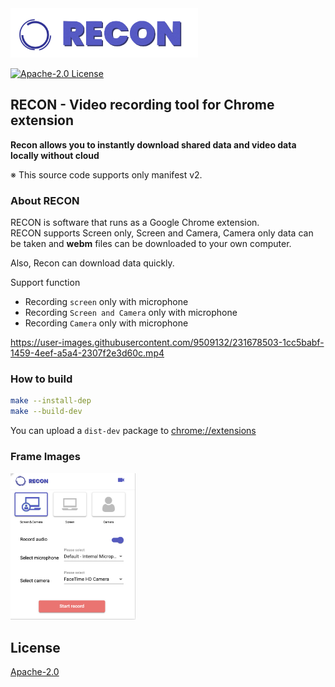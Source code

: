 <img src="store/logo.png" width="300">

[![Apache-2.0 License](https://img.shields.io/badge/license-Apache2.0-blue.svg?style=flat)](LICENSE)



## RECON - Video recording tool for Chrome extension

<b>Recon allows you to instantly download shared data and video data locally without cloud</b>

※ This source code supports only manifest v2.


### About RECON
RECON is software that runs as a Google Chrome extension.  
RECON supports Screen only, Screen and Camera, Camera only data can be taken and <b>webm</b> files can be downloaded to your own computer. 

Also, Recon can download data quickly.

Support function

* Recording `screen` only with microphone
* Recording `Screen and Camera` only with microphone
* Recording `Camera` only with microphone

https://user-images.githubusercontent.com/9509132/231678503-1cc5babf-1459-4eef-a5a4-2307f2e3d60c.mp4


### How to build
```bash
make --install-dep
make --build-dev
```

You can upload a `dist-dev` package to [chrome://extensions](chrome://extensions)

### Frame Images
<img src="store/ic_frame.png" width="200">

## License
[Apache-2.0](https://github.com/tomoyane/recon/blob/main/LICENSE)
